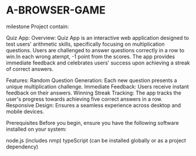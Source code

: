 # A-BROWSER-GAME
 milestone Project contain:

Quiz App:
Overview:
Quiz App is an interactive web application designed to test users' arithmetic skills, specifically focusing on multiplication questions. Users are challenged to answer questions correctly in a row to win.In each wrong atempt, -1 point from the scores. The app provides immediate feedback and celebrates users' success upon achieving a streak of correct answers.


Features:
Random Question Generation: 
    Each new question presents a unique multiplication challenge.
Immediate Feedback: 
    Users receive instant feedback on their answers.
Winning Streak Tracking: 
    The app tracks the user's progress towards achieving five correct answers in a row.
Responsive Design: 
    Ensures a seamless experience across desktop and mobile devices.

Prerequisites
Before you begin, ensure you have the following software installed on your system:

node.js (includes nmp)
typeScript (can be installed globally or as a project dependency)




